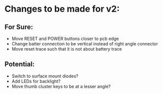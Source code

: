 # Changes to be made for v2:
## For Sure:
- Move RESET and POWER buttons closer to pcb edge
- Change batter connection to be vertical instead of right angle connector
- Move reset trace such that it is not about battery trace

## Potential:
- Switch to surface mount diodes?
- Add LEDs for backlight?
- Move thumb cluster keys to be at a lesser angle?
